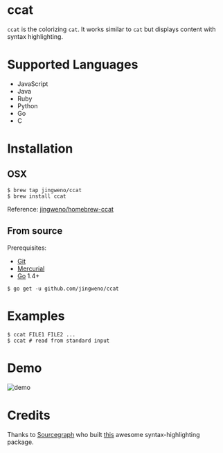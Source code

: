 # ccat

`ccat` is the colorizing `cat`. It works similar to `cat` but displays content with syntax highlighting.

# Supported Languages

* JavaScript
* Java
* Ruby
* Python
* Go
* C

# Installation

## OSX

```
$ brew tap jingweno/ccat
$ brew install ccat
```

Reference: [jingweno/homebrew-ccat](https://github.com/jingweno/homebrew-ccat)

## From source

Prerequisites:
- [Git](http://git-scm.com/book/en/v2/Getting-Started-Installing-Git)
- [Mercurial](http://mercurial.selenic.com/)
- [Go](https://golang.org/doc/install) 1.4+

```
$ go get -u github.com/jingweno/ccat
```

# Examples

```
$ ccat FILE1 FILE2 ...
$ ccat # read from standard input
```

# Demo

![demo](https://dl.dropboxusercontent.com/u/1079131/ccat.gif)

# Credits

Thanks to [Sourcegraph](https://github.com/sourcegraph) who built [this](https://github.com/sourcegraph/syntaxhighlight) awesome syntax-highlighting package.
